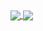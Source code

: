 <a href="https://github.com/barthuijgen">
  <img align="center" src="https://github-readme-stats.vercel.app/api?username=barthuijgen&show_icons=true&count_private=true&theme=dracula" />
</a>
<a href="https://github.com/barthuijgen">
  <img align="center" src="https://github-readme-stats.vercel.app/api/top-langs/?username=barthuijgen&cache_seconds=1800&layout=compact&langs_count=8&theme=dracula" />
</a>
